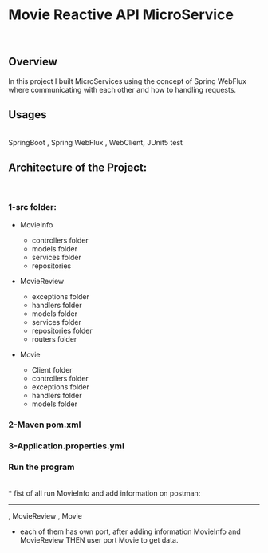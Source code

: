 # Movie Reactive API MicroService
<br>

## Overview
 In this project I built MicroServices using the concept of Spring WebFlux where communicating with each other and how to handling requests.
 <br>
 
## Usages
<br> 
SpringBoot , Spring WebFlux , WebClient, JUnit5 test

## Architecture of the Project:
<br>

 ### 1-src folder:
 
  - MovieInfo
    - controllers folder
    - models folder
    - services folder
    - repositories
    
  - MovieReview
    - exceptions folder
    - handlers folder
    - models folder
    - services folder
    - repositories folder
    - routers folder
    
  - Movie
    - Client folder
    - controllers folder
    - exceptions folder
    - handlers folder   
    - models folder

### 2-Maven pom.xml

### 3-Application.properties.yml

  
### Run the program
<br>
  * fist of all run MovieInfo and add information on postman:
 
 
 
 
---
  
 , MovieReview , Movie
 * each of them has own port, after adding information  MovieInfo and MovieReview THEN user port Movie to get data.
 
 

 
